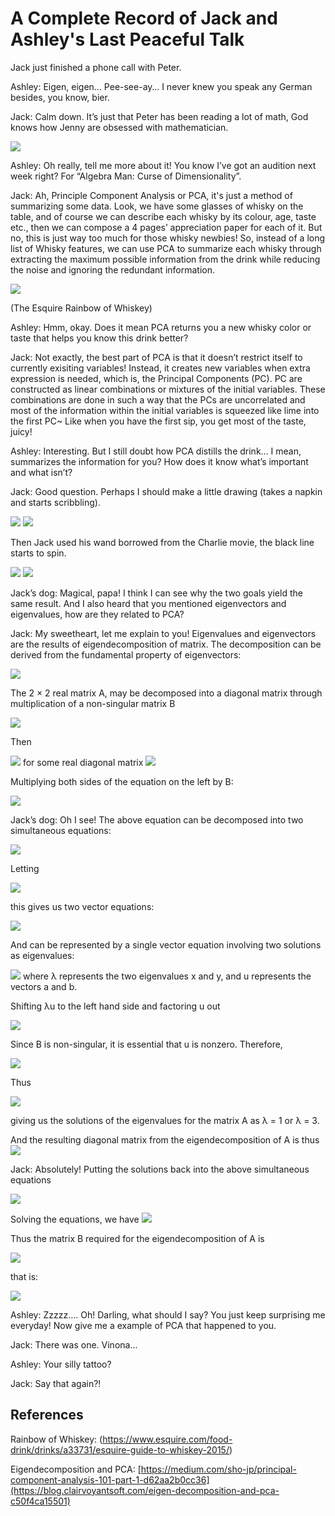 # A Complete Record of Jack and Ashley's Last Peaceful Talk

Jack just finished a phone call with Peter.

Ashley: Eigen, eigen… Pee-see-ay… I never knew you speak any German besides, you know, bier.

Jack: Calm down. It’s just that Peter has been reading a lot of math, God knows how Jenny are obsessed with mathematician.

<img src="PCA_images/p1.png">

Ashley: Oh really, tell me more about it! You know I’ve got an audition next week right? For “Algebra Man: Curse of Dimensionality”. 

Jack: Ah, Principle Component Analysis or PCA, it's just a method of summarizing some data. Look, we have some glasses of whisky on the table, and of course we can describe each whisky by its colour, age, taste etc., then we can compose a 4 pages’ appreciation paper for each of it. But no, this is just way too much for those whisky newbies! So, instead of a long list of Whisky features, we can use PCA to summarize each whisky through extracting the maximum possible information from the drink while reducing the noise and ignoring the redundant information. 

<img src="PCA_images/p2.png">

(The Esquire Rainbow of Whiskey)

Ashley: Hmm, okay. Does it mean PCA returns you a new whisky color or taste that helps you know this drink better?

Jack: Not exactly, the best part of PCA is that it doesn’t restrict itself to currently exisiting variables! Instead, it creates new variables when extra expression is needed, which is, the Principal Components (PC). PC are constructed as linear combinations or mixtures of the initial variables. These combinations are done in such a way that the PCs are uncorrelated and most of the information within the initial variables is squeezed like lime into the first PC~ Like when you have the first sip, you get most of the taste, juicy!

Ashley: Interesting. But I still doubt how PCA distills the drink… I mean, summarizes the information for you? How does it know what’s important and what isn’t?

Jack: Good question. Perhaps I should make a little drawing (takes a napkin and starts scribbling).

<img src="PCA_images/p3.png">   <img src="PCA_images/p4.png">

Then Jack used his wand borrowed from the Charlie movie, the black line starts to spin.

<img src="PCA_images/p5.gif">   <img src="PCA_images/p6.gif">

Jack’s dog: Magical, papa! I think I can see why the two goals yield the same result. And I also heard that you mentioned eigenvectors and eigenvalues, how are they related to PCA?

Jack: My sweetheart, let me explain to you! Eigenvalues and eigenvectors are the results of eigendecomposition of matrix.
The decomposition can be derived from the fundamental property of eigenvectors:

<img src="PCA_images/p7.png">

The 2 × 2 real matrix A, may be decomposed into a diagonal matrix through multiplication of a non-singular matrix B

<img src="PCA_images/p8.png">

Then

<img src="PCA_images/p9.png"> for some real diagonal matrix <img src="PCA_images/p10.png">

Multiplying both sides of the equation on the left by B:

<img src="PCA_images/p11.png">

Jack’s dog: Oh I see! The above equation can be decomposed into two simultaneous equations:

<img src="PCA_images/p12.png">
      
Letting
 
<img src="PCA_images/p13.png">

this gives us two vector equations:

<img src="PCA_images/p14.png">
 
And can be represented by a single vector equation involving two solutions as eigenvalues:
 
<img src="PCA_images/p15.png">  where λ represents the two eigenvalues x and y, and u represents the vectors a and b.

Shifting λu to the left hand side and factoring u out
 
<img src="PCA_images/p16.png">

Since B is non-singular, it is essential that u is nonzero. Therefore,

<img src="PCA_images/p17.png">

Thus

<img src="PCA_images/p18.png">

giving us the solutions of the eigenvalues for the matrix A as λ = 1 or λ = 3. 

And the resulting diagonal matrix from the eigendecomposition of A is thus <img src="PCA_images/p19.png">
 
Jack: Absolutely! Putting the solutions back into the above simultaneous equations

<img src="PCA_images/p20.png">
 
Solving the equations, we have <img src="PCA_images/p21.png">

Thus the matrix B required for the eigendecomposition of A is

<img src="PCA_images/p22.png">

that is:

<img src="PCA_images/p23.png">

Ashley: Zzzzz…. Oh! Darling, what should I say? You just keep surprising me everyday! Now give me a example of PCA that happened to you.

Jack: There was one. Vinona...

Ashley: Your silly tattoo?

Jack: Say that again?!

## References

Rainbow of Whiskey:
(https://www.esquire.com/food-drink/drinks/a33731/esquire-guide-to-whiskey-2015/)

Eigendecomposition and PCA:
[https://medium.com/sho-jp/principal-component-analysis-101-part-1-d62aa2b0cc36](https://blog.clairvoyantsoft.com/eigen-decomposition-and-pca-c50f4ca15501)
